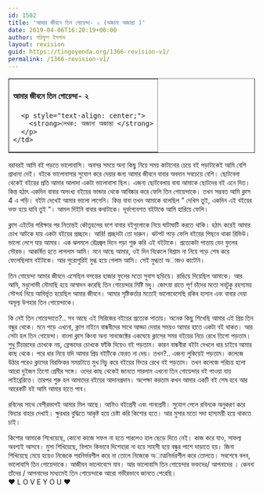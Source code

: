 ```yaml
---
id: 1502
title: 'আমার জীবনে তিন গোয়েন্দা- ২ (অজানা অজান্তা )'
date: 2019-04-06T16:20:19+00:00
author: শরিফুল ইসলাম
layout: revision
guid: https://tingoyenda.org/1366-revision-v1/
permalink: /1366-revision-v1/
---
```

<table border="1">
  <tr>
    <td>
      <h4>
        <span><strong>আমার জীবনে তিন গোয়েন্দা- ২ </strong></span>
      </h4>
      
      <p style="text-align: center;">
        <strong>লেখক: অজানা অজান্তা </strong>
      </p>
    </td>
  </tr>
</table>

বরাবরই আমি বই পড়তে ভালোবাসি। অবসর সময়ে অন্য কিছু নিয়ে সময় কাটানোর চেয়ে বই পড়াটাকেই আমি বেশি প্রাধান্য দেই। বইকে ভালোবাসার সুযোগ করে দেয়ার জন্য আমার জীবনে বাবার অবদান সবচেয়ে বেশি। ছোটবেলা থেকেই বইয়ের প্রতি আমার আলাদা একটা ভালোবাসা ছিল। এজন্য ছোটবেলায় বাবা আমাকে ছোটদের বই এনে দিত। কিন্ত হঠাৎ একদিন বাবার অসংখ্য বইয়ের ভান্ডার থেকে আবিষ্কার করে ফেলি তিন গোয়েন্দাকে। তখন সম্ভবত আমি ক্লাস 4 এ পড়ি। বইটা দেখেই আমার ভালো লাগেনি। কিন্ত বাবা তখন আমাকে বলেছিল &#8221; দেখিস তুই, একদিন এই বইয়ের ভক্ত হয়ে যাবি তুই &#8220;। আমল দিইনি বাবার কথাটাকে। দূর্ভাগ্যবশত বইটাকে আমি হারিয়ে ফেলি।

ক্লাস এইটের পরিক্ষার পর নিতান্তই কৌতূহলের বশে বাবার বইগুলোকে নিয়ে ঘাটাঘাটি করতে থাকি। হঠাৎ করেই আমার চোখ আটকে যায় একটা বইয়ের প্রচ্ছদে। আরি! প্রচ্ছদটা তো দারুন। ঝটপট পড়ে ফেলি বইয়ের পিছনে থাকা রিভিউ। ভালো লেগে যায় আমার। এক ঝলমলে রৌদ্রজ্বল দিনে পড়া শুরু করি এই বইটাকে। প্রত্যেকটা পাতায় যেন ফুলের সৌরভ। আকর্ষিত হতে লাগলাম আমি। মনে আছে আমার, ওই দিন বিকেলে বিশ্রাম না নিয়ে পড়ে শেষ করে ফেলেছিলাম বইটাকে। আর পুরোপুরিই মুগ্ধ হয়ে গেলাম আমি। সেই মুগ্ধতা অাজও কাটেনি।

তিন গোয়েন্দা আমার জীবনে এসেছিল বসন্তের হাজার ফুলের মতো সুবাস ছড়িয়ে। রাঙিয়ে দিয়েছিল আমাকে। আর আমি, মধুলোভী মৌমাছি হয়ে আস্বাদন করেছি তিন গোয়েন্দার মিষ্টি মধু। জোৎস্না রাতে পূর্ণ চাঁদের মতো সবটুকু রহস্যময় সৌন্দর্য নিয়ে আবির্ভূত হয়েছিল আমার জীবনে। আমার সৃষ্টিকর্তার মতোই ভালোবেসেছি রকিব হাসান এবং বাবার দেয়া অমূল্য উপহার তিন গোয়েন্দাকে।

কি নেই তিন গোয়েন্দাতে?.. সব আছে এই সিরিজের বইয়ের প্রত্যেক পাতায়। অনেক কিছু শিখেছি আমার এই প্রিয় তিন বন্ধুর থেকে। মনে পড়ে এখনো, ক্লাস নাইনে বান্ধবীদের সাথে আড্ডা দেয়ার সময়ও আমার হাতে একটা বই থাকত। আর সেটা হল তিন গোয়েন্দা। বাংলা ক্লাস কিংবা অন্য সাবজেক্টের একঘেয়ে ক্লাসের সময় বইয়ের নিচে রেখে তিগো পড়তাম। শুধু টিচারদের চোখকে নয়, ফ্রেন্ডদের চোখকে ফাঁকি দিয়েও বই পড়তাম। কারন বান্ধবীরা বইটা দেখলে ধার চাইবে আমার কাছ থেকে। পরে ধার নিয়ে যদি আমার প্রিয় বইটিকে ফেরত না দেয়। তখন?.. এজন্য লুকিয়েই পড়তাম। কলেজে উঠার পরেও ক্লাসের বিরক্তিকর সময়টাতে মুখ নিচু করে বইয়ের ভিতর রেখে বই পড়তাম। তখন কলেজে পরিচয় হলো আরো দুইজন তিগো প্রেমীর সঙ্গে। ওদের কাছ থেকেই জানতে পারলাম এখনো তিন গোয়েন্দার বই পাওয়া যায় লাইব্রেরিতে। তারপর শুরু হল আমাদের বইয়ের আদানপ্রদান। অপেক্ষা করতাম কখন আমার একটি বই শেষ হবে আর আরেকটি বই আমি আমার হাতে পাব।

রবিনের সাথে বেশীরভাগই আমার মিল আছে। আমিও বইপ্রেমী এবং গানপ্রেমী। সুযোগ পেলে রবিনকে অনুকরণ করে বিদ্যার বাহার দেখাই। ক্ষুরধার বুদ্ধিতে আকৃষ্ট হয়ে চেষ্টা করি কিশোর হতে। আর মুসার মতো সদা হাস্যময়ী হয়ে থাকতে চাই।

কিশোর আমাকে শিখেয়েছে, কোনো কাজে সফল না হতে পারলেও হাল ছেড়ে দিতে নেই। কাজ করে যাও, সাফল্য অবশ্যই আসবে। মুসা শিখিয়েছে, বিপদে কিভাবে দিশেহারা না হয়ে সাহসী হয়ে বন্ধুর পাশে দাড়াতে হয়। জিনা শিখিয়েছে মেয়ে হয়েও নিজেকে পরনির্ভরশীল করে না তোলে নিজেকে অাত্মনির্ভরশীল করে তোলতে। সবশেষে বলব, ভালোবাসি তিন গোয়েন্দাকে। আজীবন ভালোবেসে যাব। আর ভালোবাসি তিন গোয়েন্দার ভক্তদের/ আপনাদের । কেননা তাঁদের / আপনাদের মাধ্যমেই তিন গোয়েন্দাকে আরো গভীরভাবে জানতে পেরেছি।  
♥ L O V E Y O U ♥